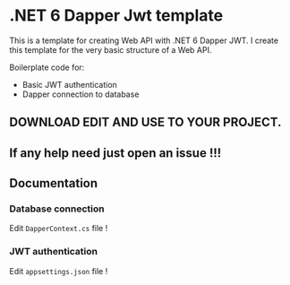 
# .NET 6 Dapper Jwt template

This is a template for creating Web API with .NET 6 Dapper JWT.
I create this template for the very basic structure of a Web API.

Boilerplate code for:
* Basic JWT authentication
* Dapper connection to database

## DOWNLOAD EDIT AND USE TO YOUR PROJECT.

## If any help need just open an issue !!!

## Documentation

### Database connection

Edit `DapperContext.cs` file !

### JWT authentication

Edit `appsettings.json` file !

